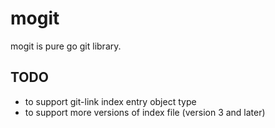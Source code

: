 # mogit
mogit is pure go git library.

## TODO
- to support git-link index entry object type
- to support more versions of index file (version 3 and later)
